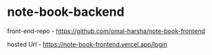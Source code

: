# note-book-backend

front-end-repo -  https://github.com/omal-harsha/note-book-frontend


hosted Url - https://note-book-frontend.vercel.app/login

